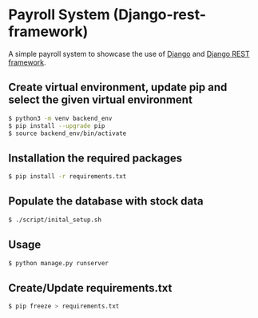 # Payroll System (Django-rest-framework)

A simple payroll system to showcase the use of [Django](https://www.djangoproject.com/) and [Django REST framework](https://www.django-rest-framework.org/).

## Create virtual environment, update pip and select the given virtual environment

```bash
$ python3 -m venv backend_env
$ pip install --upgrade pip
$ source backend_env/bin/activate
```

## Installation the required packages

```bash
$ pip install -r requirements.txt
```

## Populate the database with stock data
```bash
$ ./script/inital_setup.sh
```

## Usage

```bash
$ python manage.py runserver
```

## Create/Update requirements.txt

```bash
$ pip freeze > requirements.txt
```

##

